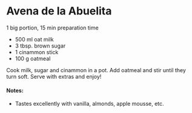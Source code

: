 # Avena de la Abuelita
1 big portion, 15 min preparation time

* 500 ml oat milk
* 3 tbsp. brown sugar
* 1 cinammon stick
* 100 g oatmeal

Cook milk, sugar and cinammon in a pot. Add oatmeal and stir until they turn soft. Serve with extras and enjoy!

#### Notes: 
* Tastes excellently with vanilla, almonds, apple mousse, etc. 
